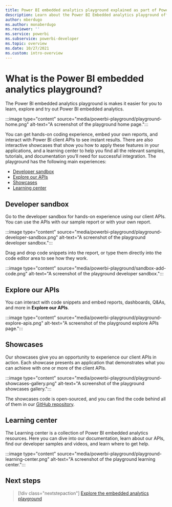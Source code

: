 ```yaml
---
title: Power BI embedded analytics playground explained as part of Power BI embedded analytics
description: Learn about the Power BI Embedded analytics playground offering in Power BI embedded analytics.
author: mberdugo
ms.author: monaberdugo
ms.reviewer: ''
ms.service: powerbi
ms.subservice: powerbi-developer
ms.topic: overview
ms.date: 10/27/2021
ms.custom: intro-overview
---
```


# What is the Power BI embedded analytics playground?

The Power BI embedded analytics playground is makes it easier for you to learn, explore and try out Power BI embedded analytics.

:::image type="content" source="media/powerbi-playground/playground-home.png" alt-text="A screenshot of the playground home page.":::

You can get hands-on coding experience, embed your own reports, and interact with Power BI client APIs to see instant results.
There are also interactive showcases that show you how to apply these features in your applications, and a learning center to help you find all the relevant samples, tutorials, and documentation you’ll need for successful integration.
The playground has the following main experiences:

* [Developer sandbox](#developer-sandbox)
* [Explore our APIs](#explore-our-apis)
* [Showcases](#showcases)
* [Learning center](#learning-center)

## Developer sandbox

Go to the developer sandbox for hands-on experience using our client APIs. You can use the APIs with our sample report or with your own report.

:::image type="content" source="media/powerbi-playground/playground-developer-sandbox.png" alt-text="A screenshot of the playground developer sandbox.":::

Drag and drop code snippets into the report, or type them directly into the code editor area to see how they work.

:::image type="content" source="media/powerbi-playground/sandbox-add-code.png" alt-text="A screenshot of the playground developer sandbox.":::

## Explore our APIs

You can interact with code snippets and embed reports, dashboards, Q&As, and more in **Explore our APIs**.

:::image type="content" source="media/powerbi-playground/playground-explore-apis.png" alt-text="A screenshot of the playground explore APIs page.":::

## Showcases

Our showcases give you an opportunity to experience our client APIs in action. Each showcase presents an application that demonstrates what you can achieve with one or more of the client APIs.

:::image type="content" source="media/powerbi-playground/playground-showcases-gallery.png" alt-text="A screenshot of the playground showcases gallery.":::

The showcases code is open-sourced, and you can find the code behind all of them in our [GitHub repository](https://github.com/microsoft/PowerBI-Embedded-Showcases/).

## Learning center

The Learning center is a collection of Power BI embedded analytics resources. Here you can dive into our documentation, learn about our APIs, find our developer samples and videos, and learn where to get help.

:::image type="content" source="media/powerbi-playground/playground-learning-center.png" alt-text="A screenshot of the playground learning center.":::

## Next steps

> [!div class="nextstepaction"]
> [Explore the embedded analytics playground](https://go.microsoft.com/fwlink/?linkid=848279)
